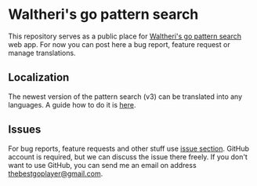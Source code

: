 # Waltheri's go pattern search

This repository serves as a public place for [Waltheri's go pattern search](http://ps.waltheri.net) web app. For now you can post here a bug report, feature request or manage translations.

## Localization

The newest version of the pattern search (v3) can be translated into any languages. A guide how to do it is [here](https://github.com/waltheri/go-pattern-search/tree/master/i18n).

## Issues

For bug reports, feature requests and other stuff use [issue section](https://github.com/waltheri/go-pattern-search/issues). GitHub account is required, but we can discuss the issue there freely. If you don't want to use GitHub, you can send me an email on address thebestgoplayer@gmail.com.
